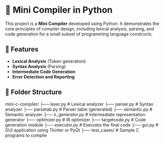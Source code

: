 # 🧠 Mini Compiler in Python

This project is a **Mini Compiler** developed using Python. It demonstrates the core principles of compiler design, including lexical analysis, parsing, and code generation for a small subset of programming language constructs.

## 📌 Features

- **Lexical Analysis** (Token generation)
- **Syntax Analysis** (Parsing)
- **Intermediate Code Generation**
- **Error Detection and Reporting**


## 📁 Folder Structure
mini-c-compiler/
├── lexer.py # Lexical analyzer
├── parser.py # Syntax analyzer
├── parsetab.py # Parser table (generated)
├── semantic.py # Semantic analyzer
├── ir_generator.py # Intermediate representation generator
├── optimizer.py # IR optimizer
├── targetcode.py # Code generation module
├── executor.py # Executes the final code
├── gui.py # GUI application using Tkinter or PyQt
├── test_cases/ # Sample C programs to compile

